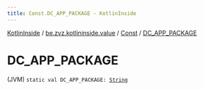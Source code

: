 ```yaml
---
title: Const.DC_APP_PACKAGE - KotlinInside
---
```


[KotlinInside](../../index.html) / [be.zvz.kotlininside.value](../index.html) / [Const](index.html) / [DC_APP_PACKAGE](./-d-c_-a-p-p_-p-a-c-k-a-g-e.html)

# DC_APP_PACKAGE

(JVM) `static val DC_APP_PACKAGE: `[`String`](https://kotlinlang.org/api/latest/jvm/stdlib/kotlin/-string/index.html)
